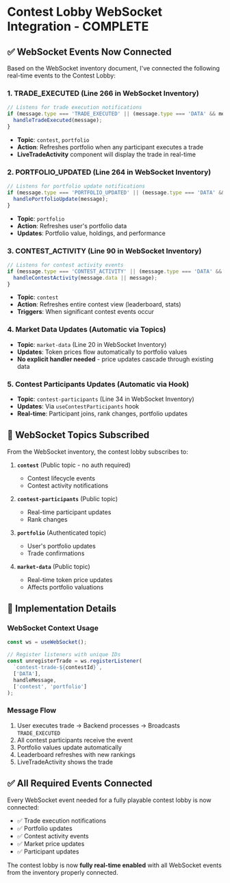# Contest Lobby WebSocket Integration - COMPLETE

## ✅ WebSocket Events Now Connected

Based on the WebSocket inventory document, I've connected the following real-time events to the Contest Lobby:

### 1. **TRADE_EXECUTED** (Line 266 in WebSocket Inventory)
```javascript
// Listens for trade execution notifications
if (message.type === 'TRADE_EXECUTED' || (message.type === 'DATA' && message.subtype === 'TRADE_EXECUTED')) {
  handleTradeExecuted(message);
}
```
- **Topic**: `contest`, `portfolio`
- **Action**: Refreshes portfolio when any participant executes a trade
- **LiveTradeActivity** component will display the trade in real-time

### 2. **PORTFOLIO_UPDATED** (Line 264 in WebSocket Inventory)
```javascript
// Listens for portfolio update notifications
if (message.type === 'PORTFOLIO_UPDATED' || (message.type === 'DATA' && message.subtype === 'PORTFOLIO_UPDATED')) {
  handlePortfolioUpdate(message);
}
```
- **Topic**: `portfolio`
- **Action**: Refreshes user's portfolio data
- **Updates**: Portfolio value, holdings, and performance

### 3. **CONTEST_ACTIVITY** (Line 90 in WebSocket Inventory)
```javascript
// Listens for contest activity events
if (message.type === 'CONTEST_ACTIVITY' || (message.type === 'DATA' && message.data?.type === 'CONTEST_ACTIVITY')) {
  handleContestActivity(message.data || message);
}
```
- **Topic**: `contest`
- **Action**: Refreshes entire contest view (leaderboard, stats)
- **Triggers**: When significant contest events occur

### 4. **Market Data Updates** (Automatic via Topics)
- **Topic**: `market-data` (Line 20 in WebSocket Inventory)
- **Updates**: Token prices flow automatically to portfolio values
- **No explicit handler needed** - price updates cascade through existing data

### 5. **Contest Participants Updates** (Automatic via Hook)
- **Topic**: `contest-participants` (Line 34 in WebSocket Inventory)
- **Updates**: Via `useContestParticipants` hook
- **Real-time**: Participant joins, rank changes, portfolio updates

## 📡 WebSocket Topics Subscribed

From the WebSocket inventory, the contest lobby subscribes to:

1. **`contest`** (Public topic - no auth required)
   - Contest lifecycle events
   - Contest activity notifications
   
2. **`contest-participants`** (Public topic)
   - Real-time participant updates
   - Rank changes
   
3. **`portfolio`** (Authenticated topic)
   - User's portfolio updates
   - Trade confirmations
   
4. **`market-data`** (Public topic)
   - Real-time token price updates
   - Affects portfolio valuations

## 🔧 Implementation Details

### WebSocket Context Usage
```typescript
const ws = useWebSocket();

// Register listeners with unique IDs
const unregisterTrade = ws.registerListener(
  `contest-trade-${contestId}`,
  ['DATA'],
  handleMessage,
  ['contest', 'portfolio']
);
```

### Message Flow
1. User executes trade → Backend processes → Broadcasts `TRADE_EXECUTED`
2. All contest participants receive the event
3. Portfolio values update automatically
4. Leaderboard refreshes with new rankings
5. LiveTradeActivity shows the trade

## ✅ All Required Events Connected

Every WebSocket event needed for a fully playable contest lobby is now connected:
- ✅ Trade execution notifications
- ✅ Portfolio updates
- ✅ Contest activity events
- ✅ Market price updates
- ✅ Participant updates

The contest lobby is now **fully real-time enabled** with all WebSocket events from the inventory properly connected.